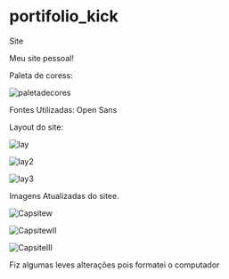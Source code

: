 # portifolio_kick
Site

Meu site pessoal!

Paleta de coress:


![paletadecores](https://user-images.githubusercontent.com/92480034/155624537-a977755f-e18b-4958-ab9e-dd00c00f25af.png)

Fontes Utilizadas: Open Sans

Layout do site:

![lay](https://user-images.githubusercontent.com/92480034/155625036-a4a0601f-3ba4-4fb8-96cc-bf2557998129.png)


![lay2](https://user-images.githubusercontent.com/92480034/155625140-dc5523c2-1676-4e3b-9e89-18ae1cc4ed4c.png)

![lay3](https://user-images.githubusercontent.com/92480034/155625285-0729112c-863f-4f27-9e14-45bbfc120931.png)


Imagens Atualizadas do sitee.

![Capsitew](https://user-images.githubusercontent.com/92480034/159100089-cb018758-24f1-40dd-beff-f0ba9f6296c8.PNG)

![CapsitewII](https://user-images.githubusercontent.com/92480034/159100094-56d9ae44-ae87-44dc-8ce4-fd35f413f5e7.PNG)

![CapsiteIII](https://user-images.githubusercontent.com/92480034/159100098-4e125bba-216e-42b5-8f9d-1066db61350d.PNG)

Fiz algumas leves alterações pois formatei o computador
